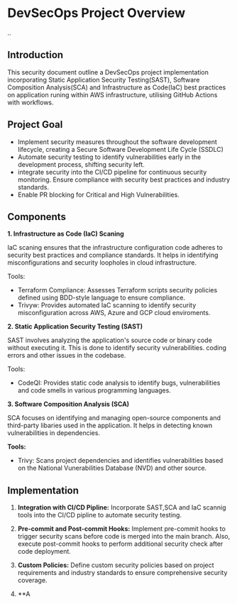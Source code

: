 # DevSecOps Project Overview
..
## Introduction
This security document outline a DevSecOps project implementation incorporating Static Application Security Testing(SAST), Software Composition Analysis(SCA) and Infrastructure as Code(IaC) best practices on application runing within AWS infrastructure, utilising GitHub Actions with workflows.

## Project Goal

- Implement security measures throughout the software development lifecycle, creating a Secure Software Development Life Cycle (SSDLC)
- Automate security testing to identify vulnerabilities early in the development process, shifting security left.
- integrate security into the CI/CD pipeline for continuous security monitoring.
Ensure compliance with security best practices and industry standards.
- Enable PR blocking for Critical and High Vulnerabilities.

## Components

**1. Infrastructure as Code (IaC) Scaning**

IaC scaning ensures that the infrastructure configuration code adheres to security best practices and compliance standards. It helps in identifying misconfigurations and security loopholes in cloud infrastructure.

Tools:

- Terraform Compliance: Assesses Terraform scripts security policies defined using BDD-style language to ensure compliance.
- Trivyw: Provides automated IaC scanning to identify security misconfiguration across AWS, Azure and GCP cloud enviroments.

**2. Static Application Security Testing (SAST)**

SAST involves analyzing the application's source code or binary code without executing it. This is done to identify security vulnerabilities. coding errors and other issues in the codebase.

Tools:

- CodeQI: Provides static code analysis to identify bugs, vulnerabilities and code smells in various programming languages.

**3. Software Composition Analysis (SCA)**

SCA focuses on identifying and managing open-source components and third-party libaries used in the application.
It helps in detecting known vulnerabilities in dependencies.

**Tools:**

- Trivy: Scans project dependencies and identifies vulnerabilities based on the National Vunerabilities Database (NVD) and other source.

## Implementation

1. **Integration with CI/CD Pipline:** Incorporate SAST,SCA and IaC scannig tools into the CI/CD pipline to automate security testing.

2. **Pre-commit and Post-commit Hooks:** Implement pre-commit hooks to trigger security scans before code is merged into the main branch. Also, execute post-commit hooks to perform additional security check after code deployment.

3. **Custom Policies:** Define custom security policies based on project requirements and industry standards to ensure comprehensive security coverage.

4. **A